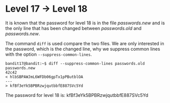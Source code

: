 # Level 17 &rarr; Level 18

It is known that the password for level 18 is in the file *passwords.new* and is the only line that has been changed between *passwords.old* and *passwords.new*.

The command `diff` is used compare the two files.
We are only interested in the password, which is the changed line, why we suppress common lines with the option `--suppress-common-lines`.

```
bandit17@bandit:~$ diff --suppress-common-lines passwords.old passwords.new
42c42
< hlbSBPAWJmL6WFDb06gpTx1pPButblOA
---
> kfBf3eYk5BPBRzwjqutbbfE887SVc5Yd
```

The password for level 18 is: kfBf3eYk5BPBRzwjqutbbfE887SVc5Yd
